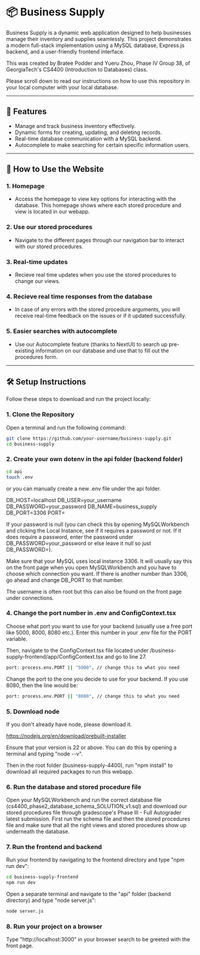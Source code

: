 # 📦 Business Supply

Business Supply is a dynamic web application designed to help businesses manage their inventory and supplies seamlessly. This project demonstrates a modern full-stack implementation using a MySQL database, Express.js backend, and a user-friendly frontend interface.

This was created by Bratee Podder and Yueru Zhou, Phase IV Group 38, of GeorgiaTech's CS4400 (Introduction to Databases) class. 

Please scroll down to read our instructions on how to use this repository in your local computer with your local database. 

---

## 🌟 Features
- Manage and track business inventory effectively.
- Dynamic forms for creating, updating, and deleting records.
- Real-time database communication with a MySQL backend.
- Autocomplete to make searching for certain specific information users. 

---

## 🚀 How to Use the Website
### 1. **Homepage**
   - Access the homepage to view key options for interacting with the database. This homepage shows where each stored procedure and view is located in our webapp. 
   
### 2. **Use our stored procedures**
   - Navigate to the different pages through our navigation bar to interact with our stored procedures. 
   
### 3. **Real-time updates**
   - Recieve real time updates when you use the stored procedures to change our views.

### 4. **Recieve real time responses from the database**
   - In case of any errors with the stored procedure arguments, you will receive real-time feedback on the issues or if it updated successfully.

### 5. **Easier searches with autocomplete**
   - Use our Autocomplete feature (thanks to NextUI) to search up pre-existing information on our database and use that to fill out the procedures form. 


---

## 🛠️ Setup Instructions
Follow these steps to download and run the project locally:

### 1. Clone the Repository
Open a terminal and run the following command:
```bash
git clone https://github.com/your-username/business-supply.git
cd business-supply
```

### 2. Create your own dotenv in the api folder (backend folder)
```bash
cd api
touch .env
```
or you can manually create a new .env file under the api folder.

DB_HOST=localhost
DB_USER=your_username
DB_PASSWORD=your_password
DB_NAME=business_supply
DB_PORT=3306
PORT=

If your password is null (you can check this by opening MySQLWorkbench and clicking the Local Instance, see if it requires a password or not. If it does require a password, enter the password under DB_PASSWORD=your_password or else leave it null so just DB_PASSWORD=). 

Make sure that your MySQL uses local instance 3306. It will usually say this on the front page when you open MySQLWorkbench and you have to choose which connection you want. If there is another number than 3306, go ahead and change DB_PORT to that number. 

The username is often root but this can also be found on the front page under connections.

### 4. Change the port number in .env and ConfigContext.tsx

Choose what port you want to use for your backend (usually use a free port like 5000, 8000, 8080 etc.). Enter this number in your .env file for the PORT variable. 

Then, navigate to the ConfigContext.tsx file located under /business-supply-frontend/app/ConfigContext.tsx and go to line 27. 

```bash
port: process.env.PORT || "5000", // change this to what you need
```

Change the port to the one you decide to use for your backend. If you use 8080, then the line would be: 
```bash
port: process.env.PORT || "8080", // change this to what you need
```


### 5. Download node

If you don't already have node, please download it. 

https://nodejs.org/en/download/prebuilt-installer

Ensure that your version is 22 or above. You can do this by opening a terminal and typing "node --v". 

Then in the root folder (business-supply-4400), run "npm install" to download all required packages to run this webapp. 

### 6. Run the database and stored procedure file

Open your MySQLWorkbench and run the correct database file (cs4400_phase2_database_schema_SOLUTION_v1.sql) and download our stored procedures file through gradescope's Phase III - Full Autograder latest submission. First run the schema file and then the stored procedures file and make sure that all the right views and stored procedures show up underneath the database. 

### 7. Run the frontend and backend

Run your frontend by navigating to the frontend directory and type "npm run dev":
```bash
cd business-supply-frontend
npm run dev
```

Open a separate terminal and navigate to the "api" folder (backend directory) and type "node server.js": 
```bash
node server.js
```

### 8. Run your project on a browser

Type "http://localhost:3000" in your browser search to be greeted with the front page. 





